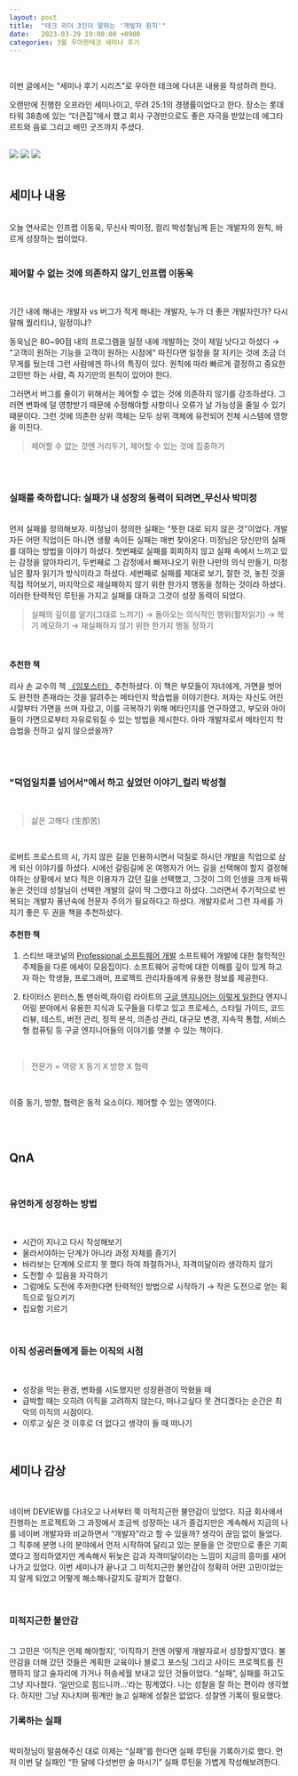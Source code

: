```yaml
---
layout: post
title:  "테크 리더 3인이 말하는 '개발자 원칙'"
date:   2023-03-29 19:00:00 +0900
categories: 3월 우아한테크 세미나 후기
---
```

<br>

이번 글에서는 "세미나 후기 시리즈"로 우아한 테크에 다녀온 내용을 작성하려 한다.

오랜만에 진행한 오프라인 세미나이고, 무려 25:1의 경쟁률이었다고 한다. 장소는 롯데타워 38층에 있는 “더큰집”에서 했고 회사 구경만으로도 좋은 자극을 받았는데 에그타르트와 음료 그리고 배민 굿즈까지 주셨다.


<br>
<div class="img_row">
    <img class="col one" src="https://velog.velcdn.com/images/sungrok7/post/a92de47b-3b64-4780-95bb-ca25bc053b14/image.jpeg">
	<img class="col one" src="https://velog.velcdn.com/images/sungrok7/post/923adf18-226d-428d-b598-8266d7c9b90b/image.jpeg">
	<img class="col one" src="https://velog.velcdn.com/images/sungrok7/post/caac52cf-b919-438a-b197-0a7e42a25b04/image.jpeg">
</div>
<br>

## 세미나 내용

<br>
 오늘 연사로는 인프랩 이동욱, 무신사 박미정, 컬리 박성철님께 듣는 개발자의 원칙, 바르게 성장하는 법이었다.

<br>
<br>

### 제어할 수 없는 것에 의존하지 않기_인프랩 이동욱

<br>

기간 내에 해내는 개발자 vs 버그가 적게 해내는 개발자, 누가 더 좋은 개발자인가? 다시 말해 퀄리티냐, 일정이냐?

동욱님은 80~90점 내의 프로그램을  일정 내에 개발하는 것이 제일 낫다고 하셨다 → "고객이 원하는 기능을 고객이 원하는 시점에"
따진다면 일정을 잘 지키는 것에 조금 더 무게를 뒀는데 그런 사람에겐 하나의 특징이 있다. 원칙에 따라 빠르게 결정하고 중요한 고민만 하는 사람, 즉 자기만의 원칙이 있어야 한다.

그러면서 버그를 줄이기 위해서는 제어할 수 없는 것에 의존하지 않기를 강조하셨다. 그러면 변화에 덜 영향받기 때문에 수정해야할 사항이나 오류가 날 가능성을 줄일 수 있기 때문이다. 그런 것에 의존한 상위 객체는 모두 상위 객체에 유전되어 전체 시스템에 영향을 미친다.

> 제어할 수 없는 것엔 거리두기, 제어할 수 있는 것에 집중하기

<br>
<br>

### 실패를 축하합니다: 실패가 내 성장의 동력이 되려면_무신사 박미정

<br>
먼저 실패를 정의해보자. 미정님이 정의한 실패는 "뜻한 대로 되지 않은 것"이었다.
개발자든 어떤 직업이든 아니면 생활 속이든 실패는 매번 찾아온다. 미정님은 당신만의 실패를 대하는 방법을 이야기 하셨다. 첫번째로 실패를 회피하지 않고 실패 속에서 느끼고 있는 감정을 알아차리기, 두번째로 그 감정에서 빠져나오기 위한 나만의 의식 만들기, 미정님은 활자 읽기가 방식이라고 하셨다. 세번째로 실패를 제대로 보기, 잘한 것, 놓친 것을 직접 적어보기, 마지막으로 재실패하지 않기 위한 한가지 행동을 정하는 것이라 하셨다. 이러한 탄력적인 루틴을 가지고 실패를 대하고 그것이 성장 동력이 되었다.

<br>

> 실패의 깊이를 알기(그대로 느끼기) → 돌아오는 의식적인 행위(활자읽기) → 복기 메모하기 → 재실패하지 않기 위한 한가지 행동 정하기

<br>

#### 추천한 책
리사 손 교수의 책 <a href="http://www.yes24.com/Product/Goods/105996006" target="blank">《임포스터》</a> 추천하셨다. 이 책은 부모들이 자녀에게, 가면을 벗어도 완전한 존재라는 것을 알려주는 메타인지 학습법을 이야기한다. 저자는 자신도 어린 시절부터 가면을 쓰며 자랐고, 이를 극복하기 위해 메타인지를 연구하였고, 부모와 아이들이 가면으로부터 자유로워질 수 있는 방법을 제시한다. 아마 개발자로서 메타인지 학습법을 전하고 싶지 않으셨을까?

<br>
<br>

### "덕업일치를 넘어서"에서 하고 싶었던 이야기_컬리 박성철

<br>

> 삶은 고해다 (生卽苦)

<br>

로버트 프로스트의 시, 가지 않은 길을 인용하시면서 덕질로 하시던 개발을 직업으로 삼게 되신 이야기를 하셨다. 시에선 갈림길에 온 여행자가 어느 길을 선택해야 할지 결정해야하는 상황에서 보다 적은 이용자가 갔던 길을 선택했고, 그것이 그의 인생을 크게 바꿔 놓은 것인데 성철님이 선택한 개발의 길이 딱 그랬다고 하셨다. 그러면서 주기적으로 반복되는 개발자 풍년속에 전문자 주의가 필요하다고 하셨다. 개발자로서 그런 자세를 가지기 좋은 두 권을 책을 추천하셨다. 

#### 추천한 책
1. 스티브 매코널의 <a href="http://www.yes24.com/Product/Goods/403672" target="blank">Professional 소프트웨어 개발</a>
소프트웨어 개발에 대한 철학적인 주제들을 다룬 에세이 모음집이다. 소프트웨어 공학에 대한 이해를 깊이 있게 하고자 하는 학생들, 프로그래머, 프로젝트 관리자들에게 유용한 정보를 제공한다.


2. 타이터스 윈터스,톰 맨쉬렉,하이럼 라이트의 <a href="http://www.yes24.com/Product/Goods/109182479" target="blank">구글 엔지니어는 이렇게 일한다</a>
엔지니어링 분야에서 유용한 지식과 도구들을 다루고 있고 프로세스, 스타일 가이드, 코드 리뷰, 테스트, 버전 관리, 정적 분석, 의존성 관리, 대규모 변경, 지속적 통합, 서비스형 컴퓨팅 등 구글 엔지니어들의 이야기를 엿볼 수 있는 책이다.

<br>

> 전문가 = 역량 X 동기 X 방향 X 협력

<br>

이중 동기, 방향, 협력은 동적 요소이다. 제어할 수 있는 영역이다.

<br>
<br>

## QnA

<br>

### 유연하게 성장하는 방법

<br>

- 시간이 지나고 다시 작성해보기
- 올라서야하는 단계가 아니라 과정 자체를 즐기기
- 바라보는 단계에 오르지 못 했다 하여 좌절하거나, 자격미달이라 생각하지 않기
- 도전할 수 있음을 자각하기
- 그럼에도 도전에 주저한다면 탄력적인 방법으로 시작하기 → 작은 도전으로 얻는 획득으로 일으키기
- 집요함 기르기

<br>

### 이직 성공러들에게 듣는 이직의 시점

<br>

- 성장을 막는 환경, 변화를 시도했지만 성장환경이 막혔을 때
- 급박할 때는 오히려 이직을 고려하지 않는다, 떠나고싶다 못 견디겠다는 순간은 최악의 이직의 시점이다.
- 이루고 싶은 것 이후로 더 없다고 생각이 들 때 떠나기

<br>

## 세미나 감상

<br>

네이버 DEVIEW를 다녀오고 나서부터 쭉 미적지근한 불안감이 있었다. 지금 회사에서 진행하는 프로젝트와 그 과정에서 조금씩 성장하는 내가 즐겁지만은 계속해서 지금의 나를 네이버 개발자와 비교하면서 “개발자”라고 할 수 있을까? 생각이 끊임 없이 들었다. 그 직후에 분명 나의 분야에서 먼저 시작하여 달리고 있는 분들을 안 것만으로 좋은 기회였다고 정리하였지만 계속해서 뒤늦은 감과 자격미달이라는 느낌이 지금의 흥미를 새어나가고 있었다. 이번 세미나가 끝나고 그 미적지근한 불안감이 정확히 어떤 고민이었는지 알게 되었고 어떻게 해소해나갈지도 갈피가 잡혔다. 

<br>

### 미적지근한 불안감
<br>
그 고민은 ‘이직은 언제 해야할지’, ‘이직하기 전엔 어떻게 개발자로서 성장할지’였다. 불안감을 더해 갔던 것들은 계획한 교육이나 블로그 포스팅 그리고 사이드 프로젝트를 진행하지 않고 술자리에 가거나 허송세월 보내고 있던 것들이었다. “실패”, 실패를 하고도 그냥 지나쳤다. ‘일만으로 힘드니까...’라는 핑계였다. 나는 성찰을 잘 하는 편이라 생각했다. 하지만 그냥 지나치며 핑계만 늘고 실패에 성찰은 없었다. 성찰엔 기록이 필요했다.

<br>

### 기록하는 실패
<br>
박미정님이 말씀해주신 대로 이제는 “실패”를 한다면 실패 루틴을 기록하기로 했다. 먼저 이번 달 실패인 “한 달에 다섯번만 술 마시기” 실패 루틴을 가볍게 작성해보려한다.


[jekyll-docs]: https://jekyllrb.com/docs/home
[jekyll-gh]:   https://github.com/jekyll/jekyll
[jekyll-talk]: https://talk.jekyllrb.com/
